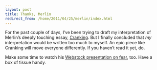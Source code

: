 ```yaml
---
layout: post
title: Thanks, Merlin
redirect_from: /home/2011/04/25/merlin/index.html
---
```

<p>For the past couple of days, I’ve been trying to draft my interpretation of Merlin’s deeply touching essay, <a href="http://www.43folders.com/2011/04/22/cranking">Cranking</a>. But I finally concluded that <em>my</em> interpretation would be written too much to myself. An epic piece like Cranking will move everyone differently. If you haven’t read it yet, do.</p>
<p>Make some time to watch his <a href="http://vimeo.com/21730173">Webstock presentation on fear</a>, too. Have a box of tissue handy.</p>
